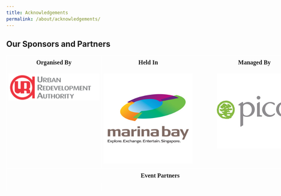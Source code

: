 ```yaml
---
title: Acknowledgements
permalink: /about/acknowledgements/
---
```


## Our Sponsors and Partners


<style type="text/css">
.tg  {border-collapse:collapse;border-spacing:0;}
.tg td{font-family:Arial, sans-serif;font-size:14px;padding:10px 5px;border-style:solid;border-width:1px;overflow:hidden;word-break:normal;border-color:black;}
.tg th{font-family:Arial, sans-serif;font-size:14px;font-weight:normal;padding:10px 5px;border-style:solid;border-width:1px;overflow:hidden;word-break:normal;border-color:black;}
.tg .tg-8jgo{border-color:#ffffff;text-align:center;vertical-align:top}
.tg .tg-9mte{font-weight:bold;font-size:16px;font-family:serif !important;;border-color:#ffffff;text-align:center;vertical-align:top}
.tg .tg-8ceb{font-size:16px;font-family:Georgia, serif !important;;border-color:#ffffff;text-align:center;vertical-align:top}
</style>
<table class="tg" style="undefined;table-layout: fixed; width: 820px">
<colgroup>
<col style="width: 253px">
<col style="width: 250px">
<col style="width: 317px">
</colgroup>
  <tr>
    <th class="tg-9mte">Organised By</th>
    <th class="tg-9mte">Held In</th>
    <th class="tg-9mte">Managed By</th>
  </tr>
  <tr>
    <td class="tg-8jgo"><a href="https://www.ura.gov.sg/Corporate" target="_self"><img src="/images/URA_logo.gif" alt="Urban Redevelopment Authority" class="GeneratedImage"></a></td>
    <td class="tg-8jgo"><img src="/images/MB-logo.jpg" alt="Marina Bay" class="GeneratedImage"></a></td>
    <td class="tg-8jgo"><a href="https://www.pico.com/en/" target="_self"><img src="/images/Pico-logo.jpg" alt="Pico Art International" class="GeneratedImage"></a></td>
  </tr>
  <tr>
    <td class="tg-9mte" colspan="3">Event Partners</td>
  </tr>
  <tr>
    <td class="tg-8ceb"></td>
    <td class="tg-8ceb"></td>
    <td class="tg-8ceb"></td>
  </tr>
</table>
